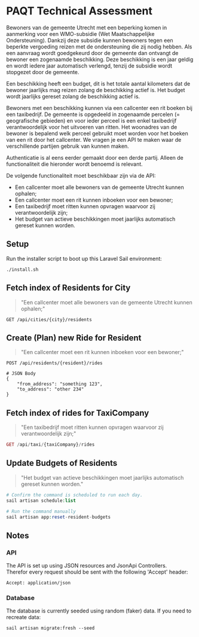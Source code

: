 # PAQT Technical Assessment

Bewoners van de gemeente Utrecht met een beperking komen in aanmerking voor een WMO-subsidie
(Wet Maatschappelijke Ondersteuning). Dankzij deze subsidie kunnen bewoners tegen een beperkte
vergoeding reizen met de ondersteuning die zij nodig hebben. Als een aanvraag wordt goedgekeurd door
de gemeente dan ontvangt de bewoner een zogenaamde beschikking. Deze beschikking is een jaar
geldig en wordt iedere jaar automatisch verlengd, tenzij de subsidie wordt stopgezet door de gemeente.

Een beschikking heeft een budget, dit is het totale aantal kilometers dat de bewoner jaarlijks mag
reizen zolang de beschikking actief is. Het budget wordt jaarlijks gereset zolang de beschikking actief
is.

Bewoners met een beschikking kunnen via een callcenter een rit boeken bij een taxibedrijf. De
gemeente is opgedeeld in zogenaamde percelen (= geografische gebieden) en voor ieder perceel is een
enkel taxibedrijf verantwoordelijk voor het uitvoeren van ritten. Het woonadres van de bewoner is
bepalend welk perceel gebruikt moet worden voor het boeken van een rit door het callcenter. We vragen
je een API te maken waar de verschillende partijen gebruik van kunnen maken.

Authenticatie is al eens eerder gemaakt door een derde partij. Alleen de functionaliteit die hieronder
wordt benoemd is relevant.

De volgende functionaliteit moet beschikbaar zijn via de API:
- Een callcenter moet alle bewoners van de gemeente Utrecht kunnen ophalen;
- Een callcenter moet een rit kunnen inboeken voor een bewoner;
- Een taxibedrijf moet ritten kunnen opvragen waarvoor zij verantwoordelijk zijn;
- Het budget van actieve beschikkingen moet jaarlijks automatisch gereset kunnen worden.


## Setup
Run the installer script to boot up this Laravel Sail environment:
```shell
./install.sh
```


## Fetch index of Residents for City
> "Een callcenter moet alle bewoners van de gemeente Utrecht kunnen ophalen;"
```http request
GET /api/cities/{city}/residents
```

## Create (Plan) new Ride for Resident
> "Een callcenter moet een rit kunnen inboeken voor een bewoner;"
```http request
POST /api/residents/{resident}/rides

# JSON Body
{
    "from_address": "something 123",
    "to_address": "other 234"
}
```

## Fetch index of rides for TaxiCompany
> "Een taxibedrijf moet ritten kunnen opvragen waarvoor zij verantwoordelijk zijn;"
```php
GET /api/taxi/{taxiCompany}/rides
```

## Update Budgets of Residents
> "Het budget van actieve beschikkingen moet jaarlijks automatisch gereset kunnen worden."

```php
# Confirm the command is scheduled to run each day.
sail artisan schedule:list

# Run the command manually
sail artisan app:reset-resident-budgets

```

## Notes
### API
The API is set up using JSON resources and JsonApi Controllers.  
Therefor every request should be sent with the following 'Accept' header:
```
Accept: application/json
```

### Database
The database is currently seeded using random (faker) data. If you need to recreate data:
```
sail artisan migrate:fresh --seed 
```
